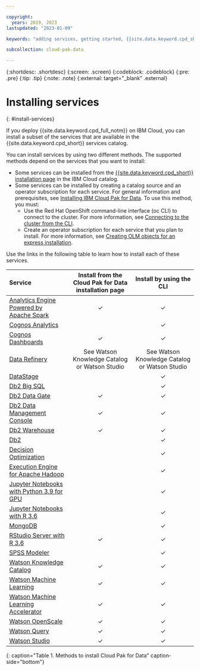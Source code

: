 ```yaml
---

copyright:
  years: 2019, 2023
lastupdated: "2023-01-09"

keywords: "adding services, getting started, {{site.data.keyword.cpd_short}}, {{site.data.keyword.cpd_full_notm}}, data, ai, analytics, data analytics, governance, data governance"

subcollection: cloud-pak-data

---
```


{:shortdesc: .shortdesc}
{:screen: .screen}
{:codeblock: .codeblock}
{:pre: .pre}
{:tip: .tip}
{:note: .note}
{:external: target="_blank" .external}


# Installing services
{: #install-services}

If you deploy {{site.data.keyword.cpd_full_notm}} on IBM Cloud, you can install a subset of the services that are available in the {{site.data.keyword.cpd_short}} services catalog.

You can install services by using two different methods. The supported methods depend on the services that you want to install:

* Some services can be installed from the [{{site.data.keyword.cpd_short}} installation page](https://cloud.ibm.com/catalog/content/ibm-cp-datacore-6825cc5d-dbf8-4ba2-ad98-690e6f221701-global) in the IBM Cloud catalog.
* Some services can be installed by creating a catalog source and an operator subscription for each service. For general information and prerequisites, see [Installing IBM Cloud Pak for Data](https://www.ibm.com/docs/SSQNUZ_4.6.x/cpd/install/install.html). To use this method, you must:
   * Use the Red Hat OpenShift command-line interface (oc CLI) to connect to the cluster. For more information, see [Connecting to the cluster from the CLI](https://cloud.ibm.com/docs/openshift?topic=openshift-access_cluster#access_oc_cli). 
   * Create an operator subscription for each service that you plan to install. For more information, see [Creating OLM objects for an express installation](https://www.ibm.com/docs/SSQNUZ_4.6.x/cpd/install/install-platform-express-olm.html).

Use the links in the following table to learn how to install each of these services.

|Service 	      |Install from the Cloud Pak for Data installation page 	|Install by using the CLI|
|:------------- |:-----------------------------------------------------------------:| :-----------:|
|[Analytics Engine Powered by Apache Spark](https://www.ibm.com/docs/SSQNUZ_4.6.x/svc-welcome/spark.html)                                           | 	✓ | 	✓ |
|[Cognos Analytics](https://www.ibm.com/docs/SSQNUZ_4.6.x/svc-welcome/ca.html) 	                                                                |     |  ✓  |
|[Cognos Dashboards](https://www.ibm.com/docs/SSQNUZ_4.6.x/svc-welcome/cde.html)                                                                 | 	✓ | 	✓ |
|[Data Refinery](https://www.ibm.com/docs/SSQNUZ_4.6.x/svc-welcome/dr.html)|	See Watson Knowledge Catalog or Watson Studio |	See Watson Knowledge Catalog or Watson Studio |
|[DataStage](https://www.ibm.com/docs/SSQNUZ_4.6.x/svc-welcome/ds.html)                                                                  |     |  ✓  |
|[Db2 Big SQL](https://www.ibm.com/docs/SSQNUZ_4.6.x/svc-welcome/bigsql.html)                                                                        |     |  ✓  |
|[Db2 Data Gate](https://www.ibm.com/docs/SSQNUZ_4.6.x/svc-welcome/dg.html)                                                                        |  ✓  |  ✓  |
|[Db2 Data Management Console](https://www.ibm.com/docs/SSQNUZ_4.6.x/svc-welcome/dmc.html)                                                                        |  ✓  |  ✓  |
|[Db2 Warehouse](https://www.ibm.com/docs/SSQNUZ_4.6.x/svc-welcome/db2wh.html)                                                                      | 	✓ | 	✓ |
|[Db2](https://www.ibm.com/docs/SSQNUZ_4.6.x/svc-welcome/db2oltp.html)                                                                      | 	  | 	✓ |
|[Decision Optimization](https://www.ibm.com/docs/SSQNUZ_4.6.x/svc-welcome/do.html)                                                              |     |  ✓  |
|[Execution Engine for Apache Hadoop](https://www.ibm.com/docs/SSQNUZ_4.6.x/svc-welcome/hadoopaddon.html)                                                 |     |  ✓  |
|[Jupyter Notebooks with Python 3.9 for GPU](https://www.ibm.com/docs/SSQNUZ_4.6.x/svc-welcome/gpupy39.html.html)                                        	|     |  ✓  |
|[Jupyter Notebooks with R 3.6](https://www.ibm.com/docs/SSQNUZ_4.6.x/svc-welcome/r36.html)                                                      |     |  ✓  |
|[MongoDB](https://www.ibm.com/docs/SSQNUZ_4.6.x/svc-welcome/mongodb.html)                                                                            |     |  ✓  |
|[RStudio Server with R 3.6](https://www.ibm.com/docs/SSQNUZ_4.6.x/svc-welcome/rstudio.html)                                                         | 	✓ | 	✓ |
|[SPSS Modeler](https://www.ibm.com/docs/SSQNUZ_4.6.x/svc-welcome/spssmodeler.html)                                                                       |     |  ✓  |
|[Watson Knowledge Catalog](https://www.ibm.com/docs/SSQNUZ_4.6.x/svc-welcome/wkc.html)                                                           | 	✓ | ✓  |
|[Watson Machine Learning](https://www.ibm.com/docs/SSQNUZ_4.6.x/svc-welcome/wml.html)                                                            | 	✓ | 	✓ |
|[Watson Machine Learning Accelerator](https://www.ibm.com/docs/SSQNUZ_4.6.x/svc-welcome/wmlaccelerator.html)                                                            | 	✓ | 	✓ |
|[Watson OpenScale](https://www.ibm.com/docs/SSQNUZ_4.6.x/svc-welcome/aiopenscale.html)                                                                   | 	✓ | 	✓ |
|[Watson Query](https://www.ibm.com/docs/SSQNUZ_4.6.x/svc-welcome/dv.html)                                                                | 	✓ | 	✓ |
|[Watson Studio](https://www.ibm.com/docs/SSQNUZ_4.6.x/svc-welcome/wsl.html)                                                                      | 	✓ | 	✓ |
{: caption="Table 1. Methods to install Cloud Pak for Data" caption-side="bottom"}
